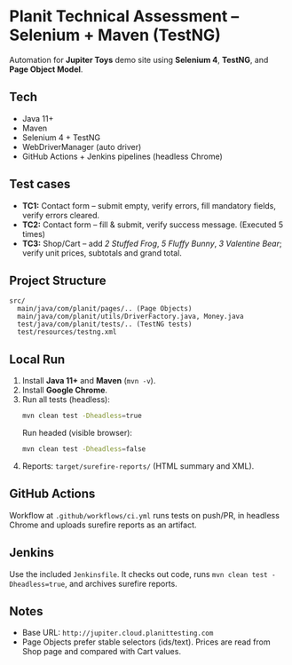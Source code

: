 # Planit Technical Assessment – Selenium + Maven (TestNG)

Automation for **Jupiter Toys** demo site using **Selenium 4**, **TestNG**, and **Page Object Model**.

## Tech
- Java 11+
- Maven
- Selenium 4 + TestNG
- WebDriverManager (auto driver)
- GitHub Actions + Jenkins pipelines (headless Chrome)

## Test cases
- **TC1:** Contact form – submit empty, verify errors, fill mandatory fields, verify errors cleared.
- **TC2:** Contact form – fill & submit, verify success message. (Executed 5 times)
- **TC3:** Shop/Cart – add *2 Stuffed Frog*, *5 Fluffy Bunny*, *3 Valentine Bear*; verify unit prices, subtotals and grand total.

## Project Structure
```
src/
  main/java/com/planit/pages/.. (Page Objects)
  main/java/com/planit/utils/DriverFactory.java, Money.java
  test/java/com/planit/tests/.. (TestNG tests)
  test/resources/testng.xml
```

## Local Run
1. Install **Java 11+** and **Maven** (`mvn -v`).
2. Install **Google Chrome**.
3. Run all tests (headless):
   ```bash
   mvn clean test -Dheadless=true
   ```
   Run headed (visible browser):
   ```bash
   mvn clean test -Dheadless=false
   ```
4. Reports: `target/surefire-reports/` (HTML summary and XML).

## GitHub Actions
Workflow at `.github/workflows/ci.yml` runs tests on push/PR, in headless Chrome and uploads surefire reports as an artifact.

## Jenkins
Use the included `Jenkinsfile`. It checks out code, runs `mvn clean test -Dheadless=true`, and archives surefire reports.

## Notes
- Base URL: `http://jupiter.cloud.planittesting.com`
- Page Objects prefer stable selectors (ids/text). Prices are read from Shop page and compared with Cart values.
